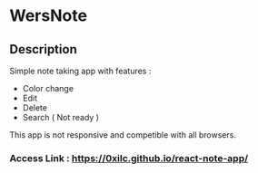 # WersNote

## Description
Simple note taking app with features :
  - Color change
  - Edit
  - Delete
  - Search ( Not ready )

This app is not responsive and competible with all browsers.

### Access Link : https://0xilc.github.io/react-note-app/
